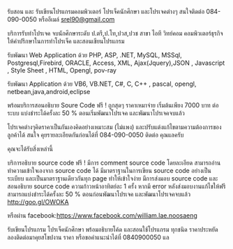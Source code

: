 รับสอน และ รับเขียนโปรแกรมคอมพิวเตอร์ โปรเจ็คนักศึกษา และโปรเจคต่างๆ สนใจติดต่อ 084-090-0050 หรืออีเมล์ srel90@gmail.com

บริการรับทำโปรเจค จบนักศึกษาระดับ ป.ตรี,ป.โท,ปวส,ปวช สาขา ไอที วิทย์คอม คอมพิวเตอร์ธุรกิจ ให้คำปรึกษาในการทำโปรเจ็ค และสอนเขียนโปรแกรม

รับพัฒนา Web Application ด้วย PHP, ASP, .NET, MySQL, MSSql, Postgresql,Firebird, ORACLE, Access, XML, Ajax(Jquery),JSON , Javascript , Style Sheet , HTML, Opengl, pov-ray

รับพัฒนา Application ด้วย VB6, VB.NET, C#, C, C++ , pascal, opengl, netbean,java,android,eclipse

 


พร้อมบริการสอนอธิบาย Soure Code ฟรี ! 
ถูกสุดๆ ราคาเหมาจ่าย เริ่มต้นเพียง 7000 บาท ต่อระบบ แบ่งชำระได้ครั้งละ 50 % ตอนเริ่มพัฒนาโปรเจค และพัฒนาโปรเจคจบแล้ว

โปรเจคต่างๆคิดราคาเป็นกันเองคิดอย่างเหมาะสม (ไม่แพง) และปรับแต่งแก้ไขตามความต้องการของลูกค้าได้ สนใจ คุยรายละเอียดกันก่อนได้ที่ 084-090-0050 ติดต่อ คุณแลครับ


คุณจะได้รับสิ่งเหล่านี้

บริการอธิบาย source code ฟรี !
มีการ comment source code โดยละเอียด สามารถอ่านทำความเข้าใจเองจาก source code ได้ 
มีมาตราฐานในการเขียน source code อย่างเป็นระเบียบ และเป็นมาตราฐานเดียวกันทุก page ทำให้เข้าใจง่าย 
มีการส่งมอบ source code และสอนอธิบาย source code ความก้าวหน้าอาทิตย์ละ 1 ครั้ง 
หากมี error หลังส่งมอบงานแก้ไขให้ฟรี
สามารถแบ่งชำระได้ครั้งละ 50 % ตอนก่อนพัฒนาโปรเจค และพัฒนาโปรเจคจบแล้ว
http://goo.gl/OWOKA

หรือผ่าน facebook:https://www.facebook.com/william.lae.noosaeng

รับเขียนโปรแกรม โปรเจ็คนักศึกษา พร้อมอธิบายโค้ด และสอนใช้โปรแกรม ทุกชนิด ราคาประหยัด ลองติดต่อมาคุยสโขปงาน ราคา หรือขอคำแนะนำได้ที่ 0840900050 แล

